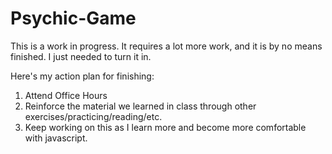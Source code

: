 # Psychic-Game

This is a work in progress. It requires a lot more work, and it is by no means finished. I just needed to turn it in. 

Here's my action plan for finishing: 

1) Attend Office Hours
2) Reinforce the material we learned in class through other exercises/practicing/reading/etc. 
3) Keep working on this as I learn more and become more comfortable with javascript.